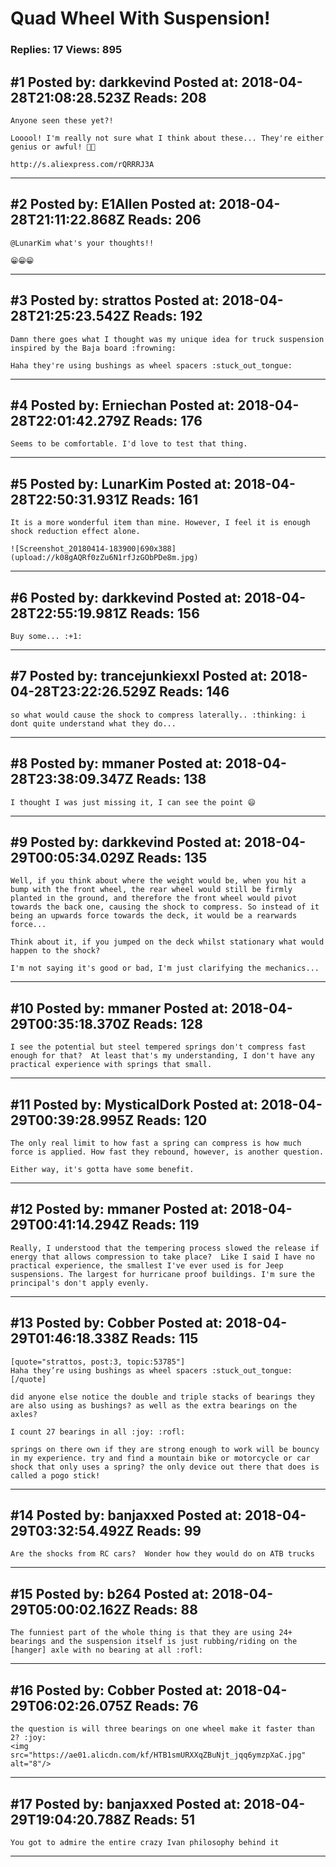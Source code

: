 # Quad Wheel With Suspension!

### Replies: 17 Views: 895

## \#1 Posted by: darkkevind Posted at: 2018-04-28T21:08:28.523Z Reads: 208

```
Anyone seen these yet?!

Looool! I'm really not sure what I think about these... They're either genius or awful! 🤣🤣

http://s.aliexpress.com/rQRRRJ3A
```

---
## \#2 Posted by: E1Allen Posted at: 2018-04-28T21:11:22.868Z Reads: 206

```
@LunarKim what's your thoughts!!

😁😁😁
```

---
## \#3 Posted by: strattos Posted at: 2018-04-28T21:25:23.542Z Reads: 192

```
Damn there goes what I thought was my unique idea for truck suspension inspired by the Baja board :frowning:

Haha they're using bushings as wheel spacers :stuck_out_tongue:
```

---
## \#4 Posted by: Erniechan Posted at: 2018-04-28T22:01:42.279Z Reads: 176

```
Seems to be comfortable. I'd love to test that thing.
```

---
## \#5 Posted by: LunarKim Posted at: 2018-04-28T22:50:31.931Z Reads: 161

```
It is a more wonderful item than mine. However, I feel it is enough shock reduction effect alone.

![Screenshot_20180414-183900|690x388](upload://k08gAQRf0zZu6N1rfJzGObPDe8m.jpg)
```

---
## \#6 Posted by: darkkevind Posted at: 2018-04-28T22:55:19.981Z Reads: 156

```
Buy some... :+1:
```

---
## \#7 Posted by: trancejunkiexxl Posted at: 2018-04-28T23:22:26.529Z Reads: 146

```
so what would cause the shock to compress laterally.. :thinking: i dont quite understand what they do...
```

---
## \#8 Posted by: mmaner Posted at: 2018-04-28T23:38:09.347Z Reads: 138

```
I thought I was just missing it, I can see the point 😄
```

---
## \#9 Posted by: darkkevind Posted at: 2018-04-29T00:05:34.029Z Reads: 135

```
Well, if you think about where the weight would be, when you hit a bump with the front wheel, the rear wheel would still be firmly planted in the ground, and therefore the front wheel would pivot towards the back one, causing the shock to compress. So instead of it being an upwards force towards the deck, it would be a rearwards force...

Think about it, if you jumped on the deck whilst stationary what would happen to the shock?

I'm not saying it's good or bad, I'm just clarifying the mechanics...
```

---
## \#10 Posted by: mmaner Posted at: 2018-04-29T00:35:18.370Z Reads: 128

```
I see the potential but steel tempered springs don't compress fast enough for that?  At least that's my understanding, I don't have any practical experience with springs that small.
```

---
## \#11 Posted by: MysticalDork Posted at: 2018-04-29T00:39:28.995Z Reads: 120

```
The only real limit to how fast a spring can compress is how much force is applied. How fast they rebound, however, is another question.

Either way, it's gotta have some benefit.
```

---
## \#12 Posted by: mmaner Posted at: 2018-04-29T00:41:14.294Z Reads: 119

```
Really, I understood that the tempering process slowed the release if energy that allows compression to take place?  Like I said I have no practical experience, the smallest I've ever used is for Jeep suspensions. The largest for hurricane proof buildings. I'm sure the principal's don't apply evenly.
```

---
## \#13 Posted by: Cobber Posted at: 2018-04-29T01:46:18.338Z Reads: 115

```
[quote="strattos, post:3, topic:53785"]
Haha they’re using bushings as wheel spacers :stuck_out_tongue:
[/quote]

did anyone else notice the double and triple stacks of bearings they are also using as bushings? as well as the extra bearings on the axles?

I count 27 bearings in all :joy: :rofl:

springs on there own if they are strong enough to work will be bouncy in my experience. try and find a mountain bike or motorcycle or car shock that only uses a spring? the only device out there that does is called a pogo stick!
```

---
## \#14 Posted by: banjaxxed Posted at: 2018-04-29T03:32:54.492Z Reads: 99

```
Are the shocks from RC cars?  Wonder how they would do on ATB trucks
```

---
## \#15 Posted by: b264 Posted at: 2018-04-29T05:00:02.162Z Reads: 88

```
The funniest part of the whole thing is that they are using 24+ bearings and the suspension itself is just rubbing/riding on the [hanger] axle with no bearing at all :rofl:
```

---
## \#16 Posted by: Cobber Posted at: 2018-04-29T06:02:26.075Z Reads: 76

```
the question is will three bearings on one wheel make it faster than 2? :joy:
<img src="https://ae01.alicdn.com/kf/HTB1smURXXqZBuNjt_jqq6ymzpXaC.jpg" alt="8"/>
```

---
## \#17 Posted by: banjaxxed Posted at: 2018-04-29T19:04:20.788Z Reads: 51

```
You got to admire the entire crazy Ivan philosophy behind it
```

---
